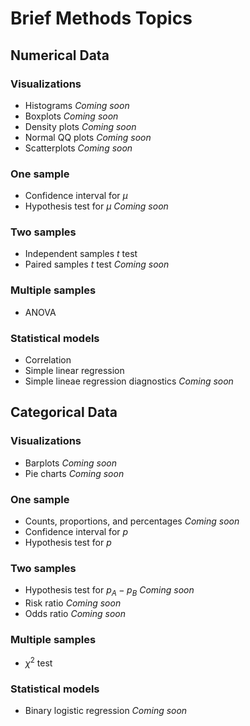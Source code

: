 # Brief Methods Topics


## Numerical Data

### Visualizations

- Histograms *Coming soon*
- Boxplots *Coming soon*
- Density plots *Coming soon*
- Normal QQ plots *Coming soon*
- Scatterplots *Coming soon*

### One sample

- Confidence interval for $\mu$
- Hypothesis test for $\mu$ *Coming soon*

### Two samples

- Independent samples $t$ test
- Paired samples $t$ test *Coming soon*

### Multiple samples

- ANOVA

### Statistical models

- Correlation
- Simple linear regression
- Simple lineae regression diagnostics *Coming soon*


## Categorical Data

### Visualizations

- Barplots *Coming soon*
- Pie charts *Coming soon*

### One sample

- Counts, proportions, and percentages *Coming soon*
- Confidence interval for $p$
- Hypothesis test for $p$

### Two samples

- Hypothesis test for $p_A - p_B$ *Coming soon*
- Risk ratio *Coming soon*
- Odds ratio *Coming soon*

### Multiple samples

- $\chi^2$ test

### Statistical models

- Binary logistic regression *Coming soon*


<!-- OTHER TOPICS

## Probability Models

- Binomial model *In progress*
- Normal model *In progress*
- t model *In progress*
- $\chi^2$ model
- $F$ model

## General Methods

- Central Limit Theorem
- Standardization
- Confidence intervals
- Hypothesis tests

- ANOVA post-hoc tests (Bonferroni)
- False discovery rate

- Bootstrap confidence interval for $\mu$

-->
